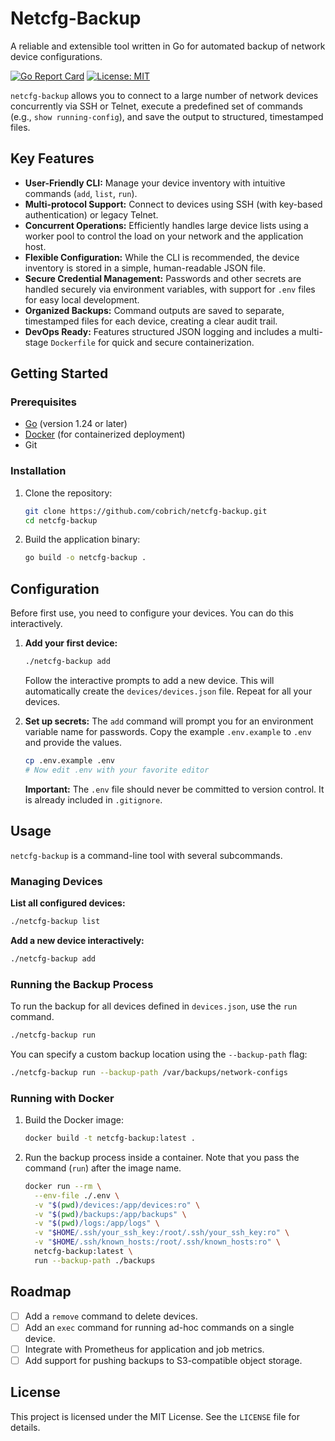# Netcfg-Backup

A reliable and extensible tool written in Go for automated backup of network device configurations.

[![Go Report Card](https://goreportcard.com/badge/github.com/cobrich/netcfg-backup)](https://goreportcard.com/report/github.com/cobrich/netcfg-backup)
[![License: MIT](https://img.shields.io/badge/License-MIT-yellow.svg)](https://opensource.org/licenses/MIT)

`netcfg-backup` allows you to connect to a large number of network devices concurrently via SSH or Telnet, execute a predefined set of commands (e.g., `show running-config`), and save the output to structured, timestamped files.

## Key Features

-   **User-Friendly CLI:** Manage your device inventory with intuitive commands (`add`, `list`, `run`).
-   **Multi-protocol Support:** Connect to devices using SSH (with key-based authentication) or legacy Telnet.
-   **Concurrent Operations:** Efficiently handles large device lists using a worker pool to control the load on your network and the application host.
-   **Flexible Configuration:** While the CLI is recommended, the device inventory is stored in a simple, human-readable JSON file.
-   **Secure Credential Management:** Passwords and other secrets are handled securely via environment variables, with support for `.env` files for easy local development.
-   **Organized Backups:** Command outputs are saved to separate, timestamped files for each device, creating a clear audit trail.
-   **DevOps Ready:** Features structured JSON logging and includes a multi-stage `Dockerfile` for quick and secure containerization.

## Getting Started

### Prerequisites

-   [Go](https://golang.org/doc/install) (version 1.24 or later)
-   [Docker](https://docs.docker.com/get-docker/) (for containerized deployment)
-   Git

### Installation

1.  Clone the repository:
    ```bash
    git clone https://github.com/cobrich/netcfg-backup.git
    cd netcfg-backup
    ```

2.  Build the application binary:
    ```bash
    go build -o netcfg-backup .
    ```

## Configuration

Before first use, you need to configure your devices. You can do this interactively.

1.  **Add your first device:**
    ```bash
    ./netcfg-backup add
    ```
    Follow the interactive prompts to add a new device. This will automatically create the `devices/devices.json` file. Repeat for all your devices.

2.  **Set up secrets:** The `add` command will prompt you for an environment variable name for passwords. Copy the example `.env.example` to `.env` and provide the values.
    ```bash
    cp .env.example .env
    # Now edit .env with your favorite editor
    ```
    **Important:** The `.env` file should never be committed to version control. It is already included in `.gitignore`.

## Usage

`netcfg-backup` is a command-line tool with several subcommands.

### Managing Devices

**List all configured devices:**
```bash
./netcfg-backup list
```

**Add a new device interactively:**
```bash
./netcfg-backup add
```

### Running the Backup Process

To run the backup for all devices defined in `devices.json`, use the `run` command.
```bash
./netcfg-backup run
```

You can specify a custom backup location using the `--backup-path` flag:
```bash
./netcfg-backup run --backup-path /var/backups/network-configs
```

### Running with Docker

1.  Build the Docker image:
    ```bash
    docker build -t netcfg-backup:latest .
    ```

2.  Run the backup process inside a container. Note that you pass the command (`run`) after the image name.
    ```bash
    docker run --rm \
      --env-file ./.env \
      -v "$(pwd)/devices:/app/devices:ro" \
      -v "$(pwd)/backups:/app/backups" \
      -v "$(pwd)/logs:/app/logs" \
      -v "$HOME/.ssh/your_ssh_key:/root/.ssh/your_ssh_key:ro" \
      -v "$HOME/.ssh/known_hosts:/root/.ssh/known_hosts:ro" \
      netcfg-backup:latest \
      run --backup-path ./backups
    ```

## Roadmap

-   [ ] Add a `remove` command to delete devices.
-   [ ] Add an `exec` command for running ad-hoc commands on a single device.
-   [ ] Integrate with Prometheus for application and job metrics.
-   [ ] Add support for pushing backups to S3-compatible object storage.

## License

This project is licensed under the MIT License. See the `LICENSE` file for details.